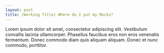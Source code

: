 ```yaml
---
layout: post
title: (Working Title) Where do I put my Mocks?
---
```


Lorem ipsum dolor sit amet, consectetur adipiscing elit. Vestibulum convallis
lacinia ullamcorper. Phasellus faucibus eros non eros venenatis fermentum.
Donec commodo diam quis aliquam aliquam. Donec et nunc commodo, porttitor.
